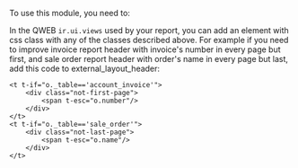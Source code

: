 To use this module, you need to:

In the QWEB `ir.ui.views` used by your report, you can add an element
with css class with any of the classes described above. For example if
you need to improve invoice report header with invoice's number in every
page but first, and sale order report header with order's name in every
page but last, add this code to external_layout_header:

    <t t-if="o._table=='account_invoice'">
        <div class="not-first-page">
            <span t-esc="o.number"/>
        </div>
    </t>
    <t t-if="o._table=='sale_order'">
        <div class="not-last-page">
            <span t-esc="o.name"/>
        </div>
    </t>
